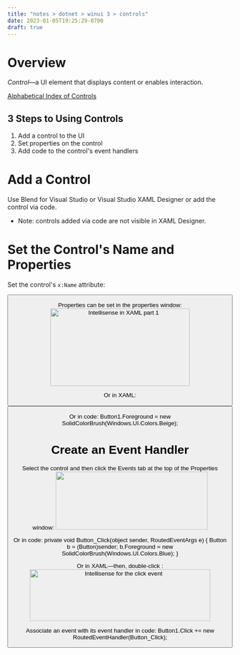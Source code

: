 ```yaml
---
title: "notes > dotnet > winui 3 > controls"
date: 2023-01-05T19:25:29-0700
draft: true
---
```

# Overview
*Control*—a UI element that displays content or enables interaction.

[Alphabetical Index of Controls](https://learn.microsoft.com/en-us/windows/apps/design/controls/#alphabetical-index)

## 3 Steps to Using Controls
1.  Add a control to the UI
2.  Set properties on the control
3.  Add code to the control's event handlers

# Add a Control
Use Blend for Visual Studio or Visual Studio XAML Designer or add the control via code.
- Note: controls added via code are not visible in XAML Designer.

# Set the Control's Name and Properties
Set the control's `x:Name` attribute:

<Button x:Name="Button1" Content="Button"/>

Properties can be set in the properties window:
<img src="media/Controls-image1.png" style="width:3.25833in;height:1.80833in" alt="Intellisense in XAML part 1" />

Or in XAML:
<Button x:Name="Button1" Content="Button"
HorizontalAlignment="Left" VerticalAlignment="Top"
Foreground="Beige"/>

Or in code:
Button1.Foreground = new SolidColorBrush(Windows.UI.Colors.Beige);

# Create an Event Handler
Select the control and then click the Events tab at the top of the Properties window:
<img src="media/Controls-image2.png" style="width:3.54167in;height:1.35in" />

Or in code:
private void Button_Click(object sender, RoutedEventArgs e)
{
Button b = (Button)sender;
b.Foreground = new SolidColorBrush(Windows.UI.Colors.Blue);
}

Or in XAML—then, double-click <New Event Handler>:
<img src="media/Controls-image3.png" style="width:4.2in;height:1.20833in" alt="Intellisense for the click event" />

Associate an event with its event handler in code:
Button1.Click += new RoutedEventHandler(Button_Click);

